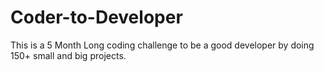 # Coder-to-Developer
This is a 5 Month Long coding challenge to be a good developer by doing 150+ small and big projects.
